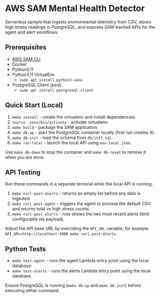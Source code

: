 # AWS SAM Mental Health Detector

Serverless sample that ingests environmental telemetry from CSV, stores high stress readings in PostgreSQL, and exposes SAM-backed APIs for the agent and alert workflows.

## Prerequisites


- [AWS SAM CLI](https://docs.aws.amazon.com/serverless-application-model/latest/developerguide/install-sam-cli.html#install-sam-cli-instructions)
- Docker
- Python3.11
- Python3.11 VirtualEnv
    - `sudo apt install python3-venv`
- PostgreSQL Client (psql)
    - `sudo apt install postgresql-client`

## Quick Start (Local)

1. `make install` - create the virtualenv and install dependencies.
2. `source .venv/bin/activate` - activate virtualenv.
3. `make build` - package the SAM application.
4. `make db-up` - start the PostgreSQL container locally (first run creates it).
5. `make db-init` - load the schema from `db/init.sql`.
6. `make run-local` - launch the local API using `env.local.json`.

Use `make db-down` to stop the container and `make db-reset` to remove it when you are done.

## API Testing

Run these commands in a separate terminal while the local API is running:

1. `make curl-post-alerts` - returns an empty list before any data is ingested.
2. `make curl-post-agent` - triggers the agent to process the default CSV and returns total vs high stress counts.
3. `make curl-post-alerts` - now shows the two most recent alerts (limit configurable via payload).

Adjust the API base URL by overriding the `API_URL` variable, for example `API_URL=http://localhost:3000 make curl-post-alerts`.

## Python Tests

- `make test-agent` - runs the agent Lambda entry point using the local database.
- `make test-alerts` - runs the alerts Lambda entry point using the local database.

Ensure PostgreSQL is running (`make db-up` and `make db-init`) before executing either command.
